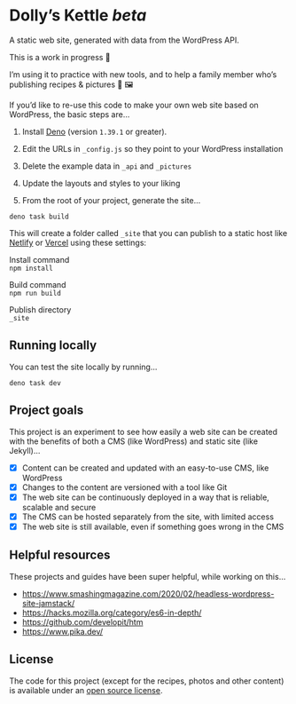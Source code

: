 
# Dolly’s Kettle _beta_

A static web site, generated with data from the WordPress API.

This is a work in progress 🚧 

I’m using it to practice with new tools, and to help a family member who’s publishing recipes & pictures 🍎 🖼

If you’d like to re-use this code to make your own web site based on WordPress, the basic steps are…

1. Install [Deno](https://deno.com/runtime) (version `1.39.1` or greater).

2. Edit the URLs in `_config.js` so they point to your WordPress installation

3. Delete the example data in `_api` and `_pictures`

4. Update the layouts and styles to your liking

5. From the root of your project, generate the site...

```shell
deno task build
```

This will create a folder called `_site` that you can publish to a static host like [Netlify](https://www.netlify.com/) or [Vercel](https://vercel.com) using these settings:

Install command  
`npm install`

Build command  
`npm run build`

Publish directory  
`_site`

## Running locally

You can test the site locally by running...

```shell
deno task dev
```

## Project goals

This project is an experiment to see how easily a web site can be created with the benefits of both a CMS (like WordPress) and static site (like Jekyll)…

- [x] Content can be created and updated with an easy-to-use CMS, like WordPress
- [x] Changes to the content are versioned with a tool like Git
- [x] The web site can be continuously deployed in a way that is reliable, scalable and secure
- [x] The CMS can be hosted separately from the site, with limited access
- [x] The web site is still available, even if something goes wrong in the CMS

## Helpful resources

These projects and guides have been super helpful, while working on this…

* https://www.smashingmagazine.com/2020/02/headless-wordpress-site-jamstack/
* https://hacks.mozilla.org/category/es6-in-depth/
* https://github.com/developit/htm
* https://www.pika.dev/

## License

The code for this project (except for the recipes, photos and other content) is available under an [open source license](https://github.com/jimthoburn/dollyskettle.com/blob/master/LICENSE).
